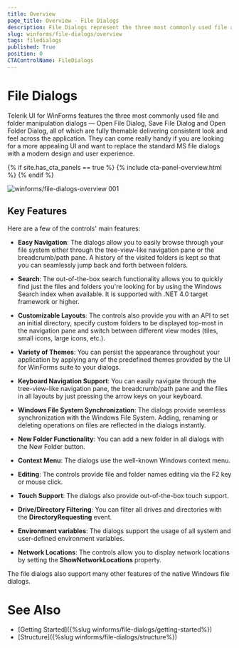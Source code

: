 ```yaml
---
title: Overview
page_title: Overview - File Dialogs
description: File Dialogs represent the three most commonly used file and folder manipulation dialogs
slug: winforms/file-dialogs/overview
tags: filedialogs
published: True
position: 0 
CTAControlName: FileDialogs
---
```


#  File Dialogs

Telerik UI for WinForms features the three most commonly used file and folder manipulation dialogs — Open File Dialog, Save File Dialog and Open Folder Dialog, all of which are fully themable delivering consistent look and feel across the application. They can come really handy if you are looking for a more appealing UI and want to replace the standard MS file dialogs with a modern design and user experience.

{% if site.has_cta_panels == true %}
{% include cta-panel-overview.html %}
{% endif %}

![winforms/file-dialogs-overview 001](images/file-dialogs-overview001.png) 

## Key Features

Here are a few of the controls' main features:

* **Easy Navigation**: The dialogs allow you to easily browse through your file system either through the tree-view-like navigation pane or the breadcrumb/path pane. A history of the visited folders is kept so that you can seamlessly jump back and forth between folders.

* **Search**: The out-of-the-box search functionality allows you to quickly find just the files and folders you're looking for by using the Windows Search index when available. It is supported with .NET 4.0 target framework or higher.

* **Customizable Layouts**: The controls also provide you with an API to set an initial directory, specify custom folders to be displayed top-most in the navigation pane and switch between different view modes (tiles, small icons, large icons, etc.).

* **Variety of Themes**: You can persist the appearance throughout your application by applying any of the predefined themes provided by the UI for WinForms suite to your dialogs.

* **Keyboard Navigation Support**: You can easily navigate through the tree-view-like navigation pane, the breadcrumb/path pane and the files in all layouts by just pressing the arrow keys on your keyboard.

* **Windows File System Synchronization**: The dialogs provide seemless synchronization with the Windows File System. Adding, renaming or deleting operations on files are reflected in the dialogs instantly.

* **New Folder Functionality**: You can add a new folder in all dialogs with the New Folder button.

* **Context Menu**: The dialogs use the well-known Windows context menu.

* **Editing**: The controls provide file and folder names editing via the F2 key or mouse click.

* **Touch Support**: The dialogs also provide out-of-the-box touch support.

* **Drive/Directory Filtering**: You can filter all drives and directories with the **DirectoryRequesting** event.

* **Environment variables**: The dialogs support the usage of all system and user-defined environment variables.

* **Network Locations**: The controls allow you to display network locations by setting the **ShowNetworkLocations** property.

The file dialogs also support many other features of the native Windows file dialogs.

# See Also

* [Getting Started]({%slug winforms/file-dialogs/getting-started%})
* [Structure]({%slug winforms/file-dialogs/structure%})
 
        
